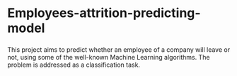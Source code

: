 # Employees-attrition-predicting-model
### 
This project aims to predict whether an employee of a company will leave or not, using some of the well-known Machine Learning algorithms. 
The problem is addressed as a classification task.
